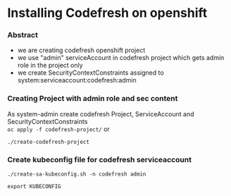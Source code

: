 # Installing Codefresh on openshift

### Abstract
* we are creating codefresh openshift project 
* we use "admin" serviceAccount in codefresh project which gets admin role in the project only
* we create SecurityContextConstraints assigned to system:serviceaccount:codefresh:admin

### Creating Project with admin role and sec content
As system-admin create codefresh Project, ServiceAccount and SecurityContextConstraints  
`oc apply -f codefresh-project/`
or 
```
./create-codefresh-project
```

### Create kubeconfig file for codefresh serviceaccount
```
./create-sa-kubeconfig.sh -n codefresh admin

export KUBECONFIG
```
 



